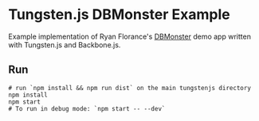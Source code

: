 # Tungsten.js DBMonster Example

Example implementation of Ryan Florance's [DBMonster](https://github.com/ryanflorence/reactconf-2015-HYPE/tree/master/demos/01-dbmon) demo app written with Tungsten.js and Backbone.js.

## Run

    # run `npm install && npm run dist` on the main tungstenjs directory
    npm install
    npm start
    # To run in debug mode: `npm start -- --dev`
